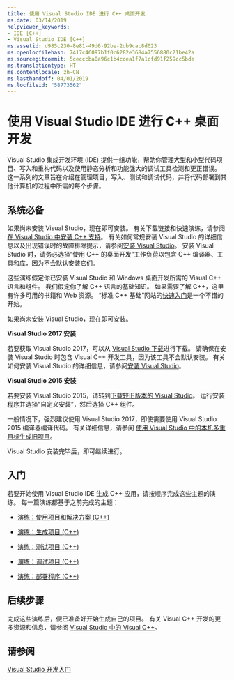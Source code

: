 ```yaml
---
title: 使用 Visual Studio IDE 进行 C++ 桌面开发
ms.date: 03/14/2019
helpviewer_keywords:
- IDE [C++]
- Visual Studio IDE [C++]
ms.assetid: d985c230-8e81-49d6-92be-2db9cac8d023
ms.openlocfilehash: 7417c46097b1f0c6282e3684a7556880c21be42a
ms.sourcegitcommit: 5cecccba0a96c1b4ccea1f7a1cfd91f259cc5bde
ms.translationtype: HT
ms.contentlocale: zh-CN
ms.lasthandoff: 04/01/2019
ms.locfileid: "58773562"
---
```

# <a name="using-the-visual-studio-ide-for-c-desktop-development"></a>使用 Visual Studio IDE 进行 C++ 桌面开发

Visual Studio 集成开发环境 (IDE) 提供一组功能，帮助你管理大型和小型代码项目、写入和重构代码以及使用静态分析和功能强大的调试工具检测和更正错误。 这一系列的文章旨在介绍在管理项目，写入、测试和调试代码，并将代码部署到其他计算机的过程中所需的每个步骤。

## <a name="prerequisites"></a>系统必备

如果尚未安装 Visual Studio，现在即可安装。 有关下载链接和快速演练，请参阅[在 Visual Studio 中安装 C++ 支持](../build/vscpp-step-0-installation.md)。 有关如何常规安装 Visual Studio 的详细信息以及出现错误时的故障排除提示，请参阅[安装 Visual Studio](/visualstudio/install/install-visual-studio)。 安装 Visual Studio 时，请务必选择“使用 C++ 的桌面开发”工作负荷以包含 C++ 编译器、工具和库，因为不会默认安装它们。

这些演练假定你已安装 Visual Studio 和 Windows 桌面开发所需的 Visual C++ 语言和组件。 我们假定你了解 C++ 语言的基础知识。 如果需要了解 C++，这里有许多可用的书籍和 Web 资源。 “标准 C++ 基础”网站的[快速入门](https://isocpp.org/get-started)是一个不错的开始。

如果尚未安装 Visual Studio，现在即可安装。

**Visual Studio 2017 安装**

若要获取 Visual Studio 2017，可以从 [Visual Studio 下载](https://www.visualstudio.com/downloads/download-visual-studio-vs.aspx)进行下载。 请确保在安装 Visual Studio 时包含 Visual C++ 开发工具，因为该工具不会默认安装。 有关如何安装 Visual Studio 的详细信息，请参阅[安装 Visual Studio](/visualstudio/install/install-visual-studio)。

**Visual Studio 2015 安装**

若要安装 Visual Studio 2015，请转到[下载较旧版本的 Visual Studio](https://www.visualstudio.com/vs/older-downloads/)。 运行安装程序并选择“自定义安装”，然后选择 C++ 组件。

一般情况下，强烈建议使用 Visual Studio 2017，即使需要使用 Visual Studio 2015 编译器编译代码。 有关详细信息，请参阅 [使用 Visual Studio 中的本机多重目标生成旧项目](../porting/use-native-multi-targeting.md)。

Visual Studio 安装完毕后，即可继续进行。

## <a name="get-started"></a>入门

若要开始使用 Visual Studio IDE 生成 C++ 应用，请按顺序完成这些主题的演练。 每一篇演练都基于之前完成的主题：

- [演练：使用项目和解决方案 (C++)](walkthrough-working-with-projects-and-solutions-cpp.md)

- [演练：生成项目 (C++)](walkthrough-building-a-project-cpp.md)

- [演练：测试项目 (C++)](walkthrough-testing-a-project-cpp.md)

- [演练：调试项目 (C++)](walkthrough-debugging-a-project-cpp.md)

- [演练：部署程序 (C++)](walkthrough-deploying-your-program-cpp.md)

## <a name="next-steps"></a>后续步骤

完成这些演练后，便已准备好开始生成自己的项目。 有关 Visual C++ 开发的更多资源和信息，请参阅 [Visual Studio 中的 Visual C++](../overview/visual-cpp-in-visual-studio.md)。

## <a name="see-also"></a>请参阅

[Visual Studio 开发入门](/visualstudio/ide/get-started-developing-with-visual-studio)